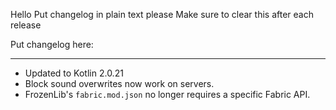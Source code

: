Hello
Put changelog in plain text please
Make sure to clear this after each release

Put changelog here:

-----------------
- Updated to Kotlin 2.0.21
- Block sound overwrites now work on servers.
- FrozenLib's `fabric.mod.json` no longer requires a specific Fabric API.
